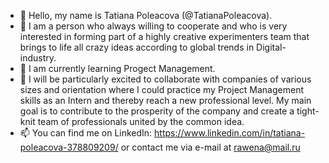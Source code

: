 - 👋 Hello, my name is Tatiana Poleacova (@TatianaPoleacova).
- 👀 I am a person who always willing to cooperate and who is very interested in forming part of a highly creative experimenters team that brings to life all crazy ideas according to global trends in Digital-industry.
- 🌱 I am currently learning Progect Management.
- 💞️ I will be particularly excited to collaborate with companies of various sizes and orientation where I could practice my Project Management skills as an Intern and thereby reach a new professional level.
  My main goal is to contribute to the prosperity of the company and create a tight-knit team of professionals united by the common idea.
- 📫 You can find me on LinkedIn: https://www.linkedin.com/in/tatiana-poleacova-378809209/ 
or contact me via e-mail at rawena@mail.ru
<!---
TatianaPoleacova/TatianaPoleacova is a ✨ special ✨ repository because its `README.md` (this file) appears on your GitHub profile.
You can click the Preview link to take a look at your changes.
--->
